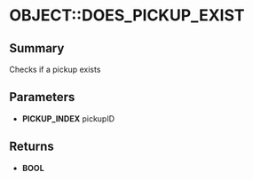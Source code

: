 # OBJECT::DOES_PICKUP_EXIST

## Summary
Checks if a pickup exists

## Parameters
* **PICKUP_INDEX** pickupID

## Returns
* **BOOL**